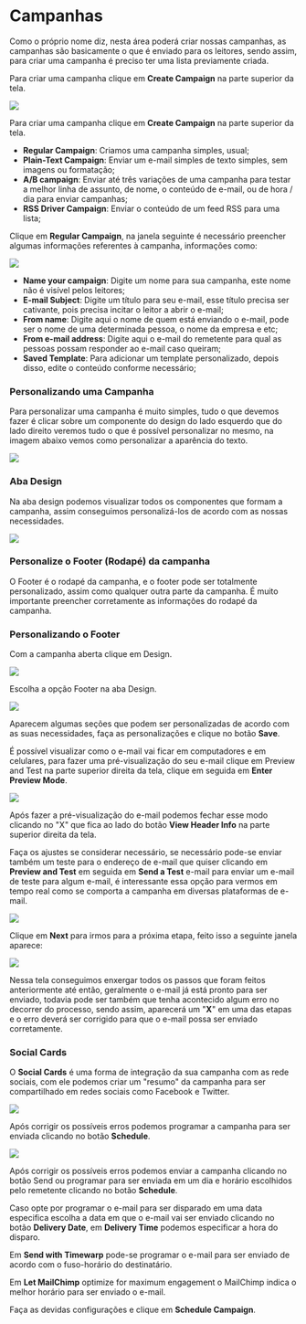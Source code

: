 # Campanhas

Como o próprio nome diz, nesta área poderá criar nossas campanhas, as campanhas são basicamente o que é enviado para os leitores, sendo assim, para criar uma campanha é preciso ter uma lista previamente criada.

Para criar uma campanha clique em **Create Campaign** na parte superior da tela.

![](mailchimp-campanhas.png)

Para criar uma campanha clique em **Create Campaign** na parte superior da tela.

* **Regular Campaign**: Criamos uma campanha simples, usual;
* **Plain-Text Campaign**: Enviar um e-mail simples de texto simples, sem imagens ou formatação;
* **A/B campaign**: Enviar até três variações de uma campanha para testar a melhor linha de assunto, de nome, o conteúdo de e-mail, ou de hora / dia para enviar campanhas;
* **RSS Driver Campaign**: Enviar o conteúdo de um feed RSS para uma lista;

Clique em **Regular Campaign**, na janela seguinte é necessário preencher algumas informações referentes à campanha, informações como:

![](mailchimp-campanhas_1.png)

* **Name your campaign**: Digite um nome para sua campanha, este nome não é visível pelos leitores;
* **E-mail Subject**: Digite um título para seu e-mail, esse título precisa ser cativante, pois precisa incitar o leitor a abrir o e-mail;
* **From name**: Digite aqui o nome de quem está enviando o e-mail, pode ser o nome de uma determinada pessoa, o nome da empresa e etc;
* **From e-mail address**: Digite aqui o e-mail do remetente para qual as pessoas possam responder ao e-mail caso queiram;
* **Saved Template**: Para adicionar um template personalizado, depois disso, edite o conteúdo conforme necessário;

### Personalizando uma Campanha

Para personalizar uma campanha é muito simples, tudo o que devemos fazer é clicar sobre um componente do design do lado esquerdo que do lado direito veremos tudo o que é possível personalizar no mesmo, na imagem abaixo vemos como personalizar a aparência do texto.

![](mailchimp-personalizando_campanha.png)

### Aba Design

Na aba design podemos visualizar todos os componentes que formam a campanha, assim conseguimos personalizá-los de acordo com as nossas necessidades.

![](mailchimp-design.png)

### Personalize o Footer (Rodapé) da campanha

O Footer é o rodapé da campanha, e o footer pode ser totalmente personalizado, assim como qualquer outra parte da campanha.
É muito importante preencher corretamente as informações do rodapé da campanha.

### Personalizando o Footer

Com a campanha aberta clique em Design.

![](mailchimp-design1.png)

Escolha a opção Footer na aba Design.

![](mailchimp-footer_2.png)

Aparecem algumas seções que podem ser personalizadas de acordo com as suas necessidades, faça as personalizações e clique no botão **Save**.

É possível visualizar como o e-mail vai ficar em computadores e em celulares, para fazer uma pré-visualização do seu e-mail clique em Preview and Test na parte superior direita da tela, clique em seguida em **Enter Preview Mode**.

![](mailchimp-campanhas_4.png)

Após fazer a pré-visualização do e-mail podemos fechar esse modo clicando no "X" que fica ao lado do botão **View Header Info** na parte superior direita da tela.

Faça os ajustes se considerar necessário, se necessário pode-se enviar também um teste para o endereço de e-mail que quiser clicando em **Preview and Test** em seguida em **Send a Test** e-mail para enviar um e-mail de teste para algum e-mail, é interessante essa opção para vermos em tempo real  como se comporta a campanha em diversas plataformas de e-mail.

![](mailchimp-campanhas_7.png)

Clique em **Next** para irmos para a próxima etapa, feito isso a seguinte janela aparece:

![](mailchimp-campanhas_5.png)


Nessa tela conseguimos enxergar todos os passos que foram feitos anteriormente até então, geralmente o e-mail já está pronto para ser enviado, todavia pode ser também que tenha acontecido algum erro no decorrer do processo, sendo assim, aparecerá um "**X**" em uma das etapas e o erro deverá ser corrigido para que o e-mail possa ser enviado corretamente.

### Social Cards

O **Social Cards** é uma forma de integração da sua campanha com as rede sociais, com ele podemos criar um "resumo" da campanha para ser compartilhado em redes sociais como Facebook e Twitter.

![](mailchimp-social_card.png)

Após corrigir os possíveis erros podemos programar a campanha para ser enviada clicando no botão **Schedule**.

![](mailchimp-campanhas_6.png)

Após corrigir os possíveis erros podemos enviar a campanha clicando no botão Send ou programar para ser enviada em um dia e horário escolhidos pelo remetente clicando no botão **Schedule**.

Caso opte por programar o e-mail para ser disparado em uma data especifica escolha a data em que o e-mail vai ser enviado clicando no botão **Delivery Date**, em **Delivery Time** podemos especificar a hora  do disparo.

Em **Send with Timewarp** pode-se programar o e-mail para ser enviado de acordo com o fuso-horário do destinatário.

Em **Let MailChimp** optimize for maximum engagement o MailChimp indica o melhor horário para ser enviado o e-mail.

Faça as devidas configurações e clique em **Schedule Campaign**.
